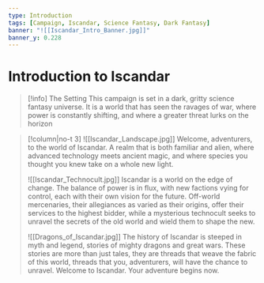 ```yaml
---
type: Introduction
tags: [Campaign, Iscandar, Science Fantasy, Dark Fantasy]
banner: "![[Iscandar_Intro_Banner.jpg]]"
banner_y: 0.228
---
```


# Introduction to Iscandar

>[!info] The Setting
>This campaign is set in a dark, gritty science fantasy universe. It is a world that has seen the ravages of war, where power is constantly shifting, and where a greater threat lurks on the horizon


> [!column|no-t 3]
> ![[Iscandar_Landscape.jpg]]
> Welcome, adventurers, to the world of Iscandar. A realm that is both familiar and alien, where advanced technology meets ancient magic, and where species you thought you knew take on a whole new light. 
> 
> ![[Iscandar_Technocult.jpg]]
> Iscandar is a world on the edge of change. The balance of power is in flux, with new factions vying for control, each with their own vision for the future. Off-world mercenaries, their allegiances as varied as their origins, offer their services to the highest bidder, while a mysterious technocult seeks to unravel the secrets of the old world and wield them to shape the new.
>
> ![[Dragons_of_Iscandar.jpg]]
> The history of Iscandar is steeped in myth and legend, stories of mighty dragons and great wars. These stories are more than just tales, they are threads that weave the fabric of this world, threads that you, adventurers, will have the chance to unravel. 
> Welcome to Iscandar. Your adventure begins now.
